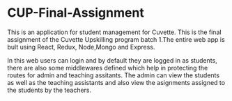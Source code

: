 # CUP-Final-Assignment
This is an application for student management for Cuvette. This is the final assignment of the Cuvette Upskilling program batch 1.The entire web app is bult using React, Redux, Node,Mongo and Express.

In this web users can login and by default they are logged in as students, there are also some middlewares defined which help in protecting the routes for admin and teaching assitants. The admin can view the students as well as the teaching assistants and also view the asignments assigned to the students by the teachers.
